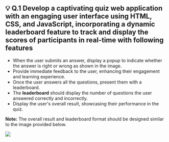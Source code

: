## 💡 Q.1 Develop a captivating quiz web application with an engaging user interface using HTML, CSS, and JavaScript, incorporating a dynamic leaderboard feature to track and display the scores of participants in real-time with following features

- When the user submits an answer, display a popup to indicate whether the answer is right or wrong as shown in the image.
- Provide immediate feedback to the user, enhancing their engagement and learning experience.
- Once the user answers all the questions, present them with a leaderboard.
- The **leaderboard** should display the number of questions the user answered correctly and incorrectly.
- Display the user's overall result, showcasing their performance in the quiz.

**Note:** The overall result and leaderboard format should be designed similar to the image provided below.

<img src="https://pwskills.notion.site/image/https%3A%2F%2Fs3-us-west-2.amazonaws.com%2Fsecure.notion-static.com%2F8ff4ef13-4fc8-49c8-818f-7766c37f47fe%2Fquiz_web_app.png?id=a0ec11be-6af7-48f5-baf2-ada464890bb1&table=block&spaceId=6fae2e0f-dedc-48e9-bc59-af2654c78209&width=2000&userId=&cache=v2">
